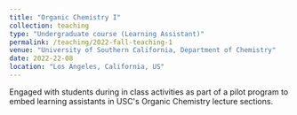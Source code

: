 ```yaml
---
title: "Organic Chemistry I"
collection: teaching
type: "Undergraduate course (Learning Assistant)"
permalink: /teaching/2022-fall-teaching-1
venue: "University of Southern California, Department of Chemistry"
date: 2022-22-08
location: "Los Angeles, California, US"
---
```


Engaged with students during in class activities as part of a pilot program to embed learning assistants in USC's Organic Chemistry lecture sections.
